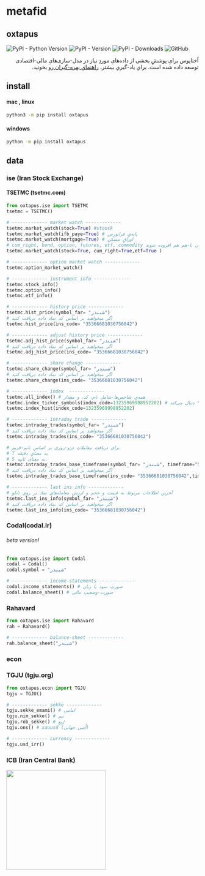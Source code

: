 # metafid
## oxtapus

![PyPI - Python Version](https://img.shields.io/pypi/pyversions/oxtapus)
![PyPI - Version](https://img.shields.io/pypi/v/oxtapus)
![PyPI - Downloads](https://img.shields.io/pypi/dm/oxtapus?logoColor=blue&color=blue)
![GitHub](https://img.shields.io/github/license/yghaderi/oxtapus)

<div dir="rtl">
اُختاپوس برایِ پوششِ بخشی از داده‌هایِ موردِ نیاز در مدل-سازی‌هایِ مالی-اقتصادی توسعه داده شده است.
برایِ یاد-گیریِ بیشتر،
<a href="">
راهنمایِ بهره-گیران
</a>
رو بخونید.
</div>


## install 
#### mac , linux
```bash
python3 -m pip install oxtapus
```
#### windows
```bash
python -m pip install oxtapus
```

## data

### ise (Iran Stock Exchange)
#### TSETMC (tsetmc.com)
```python
from oxtapus.ise import TSETMC
tsetmc = TSETMC()

# ------------- market watch -------------
tsetmc.market_watch(stock=True) #stoock
tsetmc.market_watch(ifb_paye=True) # پایه‌یٍ فرابورس
tsetmc.market_watch(mortgage=True) # اوراقٍ مسکن
# cum_right, bond, option, futures, etf, commodity دیگر پارامترها شامل اینها است که می‌توان با-هم هم افزوده شوند 
tsetmc.market_watch(stock=True, cum_right=True,etf=True )

# ------------- option market watch -------------
tsetmc.option_market_watch()

# ------------- instrument info -------------
tsetmc.stock_info()
tsetmc.option_info()
tsetmc.etf_info()

# ------------- history price -------------
tsetmc.hist_price(symbol_far= "شبندر") 
# اگر میخواهید بر اساس کد نماد داده دریافت کنید
tsetmc.hist_price(ins_code= "35366681030756042") 

# ------------- adjust history price -------------
tsetmc.adj_hist_price(symbol_far= "شبندر") 
# اگر میخواهید بر اساس کد نماد داده دریافت کنید
tsetmc.adj_hist_price(ins_code= "35366681030756042") 

# ------------- share change -------------
tsetmc.share_change(symbol_far= "شبندر") 
# اگر میخواهید بر اساس کد نماد داده دریافت کنید
tsetmc.share_change(ins_code= "35366681030756042") 

# ------------- index  -------------
tsetmc.all_index() # همه‌یِ شاخص‌ها-شاملِ نام، کد، و مقدار
tsetmc.index_ticker_symbols(index_code=13235969998952202) # نمادهایی که شاخصِ *** دنبال می‌کند
tsetmc.index_hist(index_code=13235969998952202)

# ------------- intraday trade -------------
tsetmc.intraday_trades(symbol_far= "شبندر") 
# اگر میخواهید بر اساس کد نماد داده دریافت کنید
tsetmc.intraday_trades(ins_code= "35366681030756042") 

# برای دریافتِ معاملاتِ درو-روزی بر اساسِ تایم-فریم
# T به معنایِ دقیقه
# S به معنای ثانیه.
tsetmc.intraday_trades_base_timeframe(symbol_far= "شبندر", timeframe="5T") 
# اگر میخواهید بر اساس کد نماد داده دریافت کنید
tsetmc.intraday_trades_base_timeframe(ins_code= "35366681030756042",timeframe= "5T") 

# ------------- last ins info -------------
# آخرین اطلاعات مربوط به قیمت و حجم و ارزش معامله‌هایِ نماد بر رویِ تابلو
tsetmc.last_ins_info(symbol_far= "شبندر") 
# اگر میخواهید بر اساس کد نماد داده دریافت کنید
tsetmc.last_ins_info(ins_code= "35366681030756042") 

```
### Codal(codal.ir)
###### beta version!
```python
from oxtapus.ise import Codal
codal = Codal()
codal.symbol = "شبندر"

# ------------- income-statements -------------
codal.income_statements() # صورتِ سود یا زیان
codal.balance_sheet() # صورت-وضعیتِ مالی
```

### Rahavard
```python
from oxtapus.ise import Rahavard
rah = Rahavard()

# ------------- balance-sheet -------------
rah.balance_sheet("شبندر")

```
### econ 
### TGJU (tgju.org)
```python
from oxtapus.econ import TGJU
tgju = TGJU()

# ------------- sekke -------------
tgju.sekke_emami() # امامی
tgju.nim_sekke() # نیم
tgju.rob_sekke() # رُبع
tgju.ons() # xauusd (اُنس جهانی)

# ------------- currency -------------
tgju.usd_irr()
```
### ICB (Iran Central Bank)

<a href="http://www.coffeete.ir/yghaderi">
       <img src="http://www.coffeete.ir/images/buttons/lemonchiffon.png" style="width:260px;" />
</a>
